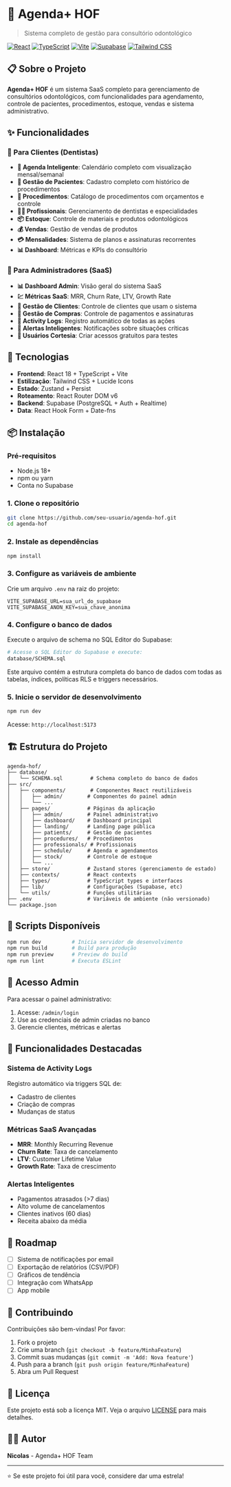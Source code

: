 # 🦷 Agenda+ HOF

> Sistema completo de gestão para consultório odontológico

[![React](https://img.shields.io/badge/React-18.3.1-blue.svg)](https://reactjs.org/)
[![TypeScript](https://img.shields.io/badge/TypeScript-5.5.3-blue.svg)](https://www.typescriptlang.org/)
[![Vite](https://img.shields.io/badge/Vite-5.4.1-purple.svg)](https://vitejs.dev/)
[![Supabase](https://img.shields.io/badge/Supabase-PostgreSQL-green.svg)](https://supabase.com/)
[![Tailwind CSS](https://img.shields.io/badge/Tailwind-3.4.1-cyan.svg)](https://tailwindcss.com/)

## 📋 Sobre o Projeto

**Agenda+ HOF** é um sistema SaaS completo para gerenciamento de consultórios odontológicos, com funcionalidades para agendamento, controle de pacientes, procedimentos, estoque, vendas e sistema administrativo.

## ✨ Funcionalidades

### 👥 Para Clientes (Dentistas)

- **📅 Agenda Inteligente**: Calendário completo com visualização mensal/semanal
- **🦷 Gestão de Pacientes**: Cadastro completo com histórico de procedimentos
- **💉 Procedimentos**: Catálogo de procedimentos com orçamentos e controle
- **👨‍⚕️ Profissionais**: Gerenciamento de dentistas e especialidades
- **📦 Estoque**: Controle de materiais e produtos odontológicos
- **💰 Vendas**: Gestão de vendas de produtos
- **💳 Mensalidades**: Sistema de planos e assinaturas recorrentes
- **📊 Dashboard**: Métricas e KPIs do consultório

### 🔐 Para Administradores (SaaS)

- **📊 Dashboard Admin**: Visão geral do sistema SaaS
- **💹 Métricas SaaS**: MRR, Churn Rate, LTV, Growth Rate
- **👥 Gestão de Clientes**: Controle de clientes que usam o sistema
- **🛒 Gestão de Compras**: Controle de pagamentos e assinaturas
- **📝 Activity Logs**: Registro automático de todas as ações
- **🚨 Alertas Inteligentes**: Notificações sobre situações críticas
- **🎁 Usuários Cortesia**: Criar acessos gratuitos para testes

## 🚀 Tecnologias

- **Frontend**: React 18 + TypeScript + Vite
- **Estilização**: Tailwind CSS + Lucide Icons
- **Estado**: Zustand + Persist
- **Roteamento**: React Router DOM v6
- **Backend**: Supabase (PostgreSQL + Auth + Realtime)
- **Data**: React Hook Form + Date-fns

## 📦 Instalação

### Pré-requisitos

- Node.js 18+
- npm ou yarn
- Conta no Supabase

### 1. Clone o repositório

```bash
git clone https://github.com/seu-usuario/agenda-hof.git
cd agenda-hof
```

### 2. Instale as dependências

```bash
npm install
```

### 3. Configure as variáveis de ambiente

Crie um arquivo `.env` na raiz do projeto:

```env
VITE_SUPABASE_URL=sua_url_do_supabase
VITE_SUPABASE_ANON_KEY=sua_chave_anonima
```

### 4. Configure o banco de dados

Execute o arquivo de schema no SQL Editor do Supabase:

```bash
# Acesse o SQL Editor do Supabase e execute:
database/SCHEMA.sql
```

Este arquivo contém a estrutura completa do banco de dados com todas as tabelas, índices, políticas RLS e triggers necessários.

### 5. Inicie o servidor de desenvolvimento

```bash
npm run dev
```

Acesse: `http://localhost:5173`

## 🏗️ Estrutura do Projeto

```
agenda-hof/
├── database/
│   └── SCHEMA.sql         # Schema completo do banco de dados
├── src/
│   ├── components/        # Componentes React reutilizáveis
│   │   ├── admin/        # Componentes do painel admin
│   │   └── ...
│   ├── pages/            # Páginas da aplicação
│   │   ├── admin/        # Painel administrativo
│   │   ├── dashboard/    # Dashboard principal
│   │   ├── landing/      # Landing page pública
│   │   ├── patients/     # Gestão de pacientes
│   │   ├── procedures/   # Procedimentos
│   │   ├── professionals/ # Profissionais
│   │   ├── schedule/     # Agenda e agendamentos
│   │   ├── stock/        # Controle de estoque
│   │   └── ...
│   ├── store/            # Zustand stores (gerenciamento de estado)
│   ├── contexts/         # React contexts
│   ├── types/            # TypeScript types e interfaces
│   ├── lib/              # Configurações (Supabase, etc)
│   └── utils/            # Funções utilitárias
├── .env                  # Variáveis de ambiente (não versionado)
└── package.json
```

## 🎯 Scripts Disponíveis

```bash
npm run dev          # Inicia servidor de desenvolvimento
npm run build        # Build para produção
npm run preview      # Preview do build
npm run lint         # Executa ESLint
```

## 🔐 Acesso Admin

Para acessar o painel administrativo:

1. Acesse: `/admin/login`
2. Use as credenciais de admin criadas no banco
3. Gerencie clientes, métricas e alertas

## 🌟 Funcionalidades Destacadas

### Sistema de Activity Logs
Registro automático via triggers SQL de:
- Cadastro de clientes
- Criação de compras
- Mudanças de status

### Métricas SaaS Avançadas
- **MRR**: Monthly Recurring Revenue
- **Churn Rate**: Taxa de cancelamento
- **LTV**: Customer Lifetime Value
- **Growth Rate**: Taxa de crescimento

### Alertas Inteligentes
- Pagamentos atrasados (>7 dias)
- Alto volume de cancelamentos
- Clientes inativos (60 dias)
- Receita abaixo da média

## 📝 Roadmap

- [ ] Sistema de notificações por email
- [ ] Exportação de relatórios (CSV/PDF)
- [ ] Gráficos de tendência
- [ ] Integração com WhatsApp
- [ ] App mobile

## 🤝 Contribuindo

Contribuições são bem-vindas! Por favor:

1. Fork o projeto
2. Crie uma branch (`git checkout -b feature/MinhaFeature`)
3. Commit suas mudanças (`git commit -m 'Add: Nova feature'`)
4. Push para a branch (`git push origin feature/MinhaFeature`)
5. Abra um Pull Request

## 📄 Licença

Este projeto está sob a licença MIT. Veja o arquivo [LICENSE](LICENSE) para mais detalhes.

## 👨‍💻 Autor

**Nicolas** - Agenda+ HOF Team

---

⭐ Se este projeto foi útil para você, considere dar uma estrela!
